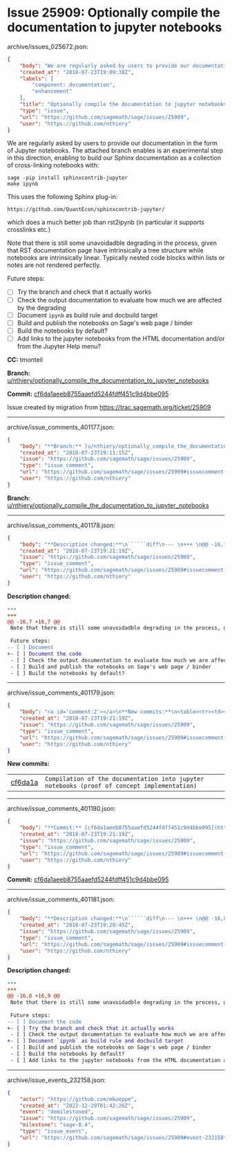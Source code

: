 # Issue 25909: Optionally compile the documentation to jupyter notebooks

archive/issues_025672.json:
```json
{
    "body": "We are regularly asked by users to provide our documentation\nin the form of Jupyter notebooks. The attached branch enables\nis an experimental step in this direction, enabling to build\nour Sphinx documentation as a collection of cross-linking \nnotebooks with:\n\n    sage -pip install sphinxcontrib-jupyter\n    make ipynb\n\nThis uses the following Sphinx plug-in:\n\n    https://github.com/QuantEcon/sphinxcontrib-jupyter/\n\nwhich does a much better job than rst2ipynb (in particular it supports crosslinks etc.)\n\nNote that there is still some unavoidadble degrading in the process, given that RST documentation page have intrinsically a tree structure while notebooks are intrinsically linear. Typically nested code blocks within lists or notes are not rendered perfectly.\n\nFuture steps:\n- [ ] Try the branch and check that it actually works\n- [ ] Check the output documentation to evaluate how much we are affected by the degrading\n- [ ] Document `ipynb` as build rule and docbuild target\n- [ ] Build and publish the notebooks on Sage's web page / binder\n- [ ] Build the notebooks by default?\n- [ ] Add links to the jupyter notebooks from the HTML documentation and/or from the Jupyter Help menu?\n\n**CC:**  tmonteil\n\n**Branch:** [u/nthiery/optionally_compile_the_documentation_to_jupyter_notebooks](https://github.com/sagemath/sagetrac-mirror/tree/u/nthiery/optionally_compile_the_documentation_to_jupyter_notebooks)\n\n**Commit:** [cf6da1aeeb8755aaefd5244fdff451c9d4bbe095](https://github.com/sagemath/sagetrac-mirror/commit/cf6da1aeeb8755aaefd5244fdff451c9d4bbe095)\n\nIssue created by migration from https://trac.sagemath.org/ticket/25909\n\n",
    "created_at": "2018-07-23T19:09:38Z",
    "labels": [
        "component: documentation",
        "enhancement"
    ],
    "title": "Optionally compile the documentation to jupyter notebooks",
    "type": "issue",
    "url": "https://github.com/sagemath/sage/issues/25909",
    "user": "https://github.com/nthiery"
}
```
We are regularly asked by users to provide our documentation
in the form of Jupyter notebooks. The attached branch enables
is an experimental step in this direction, enabling to build
our Sphinx documentation as a collection of cross-linking 
notebooks with:

    sage -pip install sphinxcontrib-jupyter
    make ipynb

This uses the following Sphinx plug-in:

    https://github.com/QuantEcon/sphinxcontrib-jupyter/

which does a much better job than rst2ipynb (in particular it supports crosslinks etc.)

Note that there is still some unavoidadble degrading in the process, given that RST documentation page have intrinsically a tree structure while notebooks are intrinsically linear. Typically nested code blocks within lists or notes are not rendered perfectly.

Future steps:
- [ ] Try the branch and check that it actually works
- [ ] Check the output documentation to evaluate how much we are affected by the degrading
- [ ] Document `ipynb` as build rule and docbuild target
- [ ] Build and publish the notebooks on Sage's web page / binder
- [ ] Build the notebooks by default?
- [ ] Add links to the jupyter notebooks from the HTML documentation and/or from the Jupyter Help menu?

**CC:**  tmonteil

**Branch:** [u/nthiery/optionally_compile_the_documentation_to_jupyter_notebooks](https://github.com/sagemath/sagetrac-mirror/tree/u/nthiery/optionally_compile_the_documentation_to_jupyter_notebooks)

**Commit:** [cf6da1aeeb8755aaefd5244fdff451c9d4bbe095](https://github.com/sagemath/sagetrac-mirror/commit/cf6da1aeeb8755aaefd5244fdff451c9d4bbe095)

Issue created by migration from https://trac.sagemath.org/ticket/25909





---

archive/issue_comments_401177.json:
```json
{
    "body": "**Branch:** [u/nthiery/optionally_compile_the_documentation_to_jupyter_notebooks](https://github.com/sagemath/sagetrac-mirror/tree/u/nthiery/optionally_compile_the_documentation_to_jupyter_notebooks)",
    "created_at": "2018-07-23T19:11:15Z",
    "issue": "https://github.com/sagemath/sage/issues/25909",
    "type": "issue_comment",
    "url": "https://github.com/sagemath/sage/issues/25909#issuecomment-401177",
    "user": "https://github.com/nthiery"
}
```

**Branch:** [u/nthiery/optionally_compile_the_documentation_to_jupyter_notebooks](https://github.com/sagemath/sagetrac-mirror/tree/u/nthiery/optionally_compile_the_documentation_to_jupyter_notebooks)



---

archive/issue_comments_401178.json:
```json
{
    "body": "**Description changed:**\n``````diff\n--- \n+++ \n@@ -16,7 +16,7 @@\n Note that there is still some unavoidadble degrading in the process, given that RST documentation page have intrinsically a tree structure while notebooks are intrinsically linear. Typically nested code blocks within lists or notes are not rendered perfectly.\n \n Future steps:\n-- [ ] Document\n+- [ ] Document the code\n - [ ] Check the output documentation to evaluate how much we are affected by the degrading\n - [ ] Build and publish the notebooks on Sage's web page / binder\n - [ ] Build the notebooks by default?\n``````\n",
    "created_at": "2018-07-23T19:21:19Z",
    "issue": "https://github.com/sagemath/sage/issues/25909",
    "type": "issue_comment",
    "url": "https://github.com/sagemath/sage/issues/25909#issuecomment-401178",
    "user": "https://github.com/nthiery"
}
```

**Description changed:**
``````diff
--- 
+++ 
@@ -16,7 +16,7 @@
 Note that there is still some unavoidadble degrading in the process, given that RST documentation page have intrinsically a tree structure while notebooks are intrinsically linear. Typically nested code blocks within lists or notes are not rendered perfectly.
 
 Future steps:
-- [ ] Document
+- [ ] Document the code
 - [ ] Check the output documentation to evaluate how much we are affected by the degrading
 - [ ] Build and publish the notebooks on Sage's web page / binder
 - [ ] Build the notebooks by default?
``````




---

archive/issue_comments_401179.json:
```json
{
    "body": "<a id='comment:2'></a>\n**New commits:**\n<table><tr><td><a href=\"https://github.com/sagemath/sagetrac-mirror/commit/cf6da1aeeb8755aaefd5244fdff451c9d4bbe095\">cf6da1a</a></td><td><code>Compilation of the documentation into jupyter notebooks (proof of concept implementation)</code></td></tr></table>\n",
    "created_at": "2018-07-23T19:21:19Z",
    "issue": "https://github.com/sagemath/sage/issues/25909",
    "type": "issue_comment",
    "url": "https://github.com/sagemath/sage/issues/25909#issuecomment-401179",
    "user": "https://github.com/nthiery"
}
```

<a id='comment:2'></a>
**New commits:**
<table><tr><td><a href="https://github.com/sagemath/sagetrac-mirror/commit/cf6da1aeeb8755aaefd5244fdff451c9d4bbe095">cf6da1a</a></td><td><code>Compilation of the documentation into jupyter notebooks (proof of concept implementation)</code></td></tr></table>




---

archive/issue_comments_401180.json:
```json
{
    "body": "**Commit:** [cf6da1aeeb8755aaefd5244fdff451c9d4bbe095](https://github.com/sagemath/sagetrac-mirror/commit/cf6da1aeeb8755aaefd5244fdff451c9d4bbe095)",
    "created_at": "2018-07-23T19:21:19Z",
    "issue": "https://github.com/sagemath/sage/issues/25909",
    "type": "issue_comment",
    "url": "https://github.com/sagemath/sage/issues/25909#issuecomment-401180",
    "user": "https://github.com/nthiery"
}
```

**Commit:** [cf6da1aeeb8755aaefd5244fdff451c9d4bbe095](https://github.com/sagemath/sagetrac-mirror/commit/cf6da1aeeb8755aaefd5244fdff451c9d4bbe095)



---

archive/issue_comments_401181.json:
```json
{
    "body": "**Description changed:**\n``````diff\n--- \n+++ \n@@ -16,8 +16,9 @@\n Note that there is still some unavoidadble degrading in the process, given that RST documentation page have intrinsically a tree structure while notebooks are intrinsically linear. Typically nested code blocks within lists or notes are not rendered perfectly.\n \n Future steps:\n-- [ ] Document the code\n+- [ ] Try the branch and check that it actually works\n - [ ] Check the output documentation to evaluate how much we are affected by the degrading\n+- [ ] Document `ipynb` as build rule and docbuild target\n - [ ] Build and publish the notebooks on Sage's web page / binder\n - [ ] Build the notebooks by default?\n - [ ] Add links to the jupyter notebooks from the HTML documentation and/or from the Jupyter Help menu?\n``````\n",
    "created_at": "2018-07-23T19:28:45Z",
    "issue": "https://github.com/sagemath/sage/issues/25909",
    "type": "issue_comment",
    "url": "https://github.com/sagemath/sage/issues/25909#issuecomment-401181",
    "user": "https://github.com/nthiery"
}
```

**Description changed:**
``````diff
--- 
+++ 
@@ -16,8 +16,9 @@
 Note that there is still some unavoidadble degrading in the process, given that RST documentation page have intrinsically a tree structure while notebooks are intrinsically linear. Typically nested code blocks within lists or notes are not rendered perfectly.
 
 Future steps:
-- [ ] Document the code
+- [ ] Try the branch and check that it actually works
 - [ ] Check the output documentation to evaluate how much we are affected by the degrading
+- [ ] Document `ipynb` as build rule and docbuild target
 - [ ] Build and publish the notebooks on Sage's web page / binder
 - [ ] Build the notebooks by default?
 - [ ] Add links to the jupyter notebooks from the HTML documentation and/or from the Jupyter Help menu?
``````




---

archive/issue_events_232158.json:
```json
{
    "actor": "https://github.com/mkoeppe",
    "created_at": "2022-12-29T01:42:26Z",
    "event": "demilestoned",
    "issue": "https://github.com/sagemath/sage/issues/25909",
    "milestone": "sage-8.4",
    "type": "issue_event",
    "url": "https://github.com/sagemath/sage/issues/25909#event-232158"
}
```
